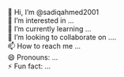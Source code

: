 - 👋 Hi, I’m @sadiqahmed2001
- 👀 I’m interested in ...
- 🌱 I’m currently learning ...
- 💞️ I’m looking to collaborate on ....
- 📫 How to reach me ...
- 😄 Pronouns: ...
- ⚡ Fun fact: ...

<!---
sadiqahmed2001/sadiqahmed2001 is a ✨ special ✨ repository because its `README.md` (this file) appears on your GitHub profile.
You can click the Preview link to take a look at your changes.
--->


<!DOCTYPE html>
<html lang="en">
<head>
    <meta charset="UTF-8">
    <meta name="viewport" content="width=device-width, initial-scale=1.0">
    <title>Sadiq Ahmed - Portfolio</title>
    <style>
        /* Reset default margin and padding */
        * {
            margin: 0;
            padding: 0;
            box-sizing: border-box;
        }

        body {
            font-family: Arial, sans-serif;
            background-color: #f0f0f0;
            color: #333;
            line-height: 1.6;
        }

        header {
            background-color: #333;
            color: #fff;
            text-align: center;
            padding: 20px 0;
        }

        h1, h2 {
            margin: 0;
        }

        nav {
            background-color: #444;
            text-align: center;
            padding: 10px 0;
        }

        nav a {
            color: #fff;
            text-decoration: none;
            padding: 10px 20px;
            margin: 0 5px;
            border-radius: 5px;
            transition: background-color 0.3s;
        }

        nav a:hover {
            background-color: #555;
        }

        section {
            padding: 20px;
            background-color: #fff;
            margin: 20px;
            border-radius: 5px;
            box-shadow: 0 2px 5px rgba(0, 0, 0, 0.1);
        }

        section h2 {
            color: #333;
            border-bottom: 1px solid #ccc;
            padding-bottom: 10px;
            margin-bottom: 20px;
        }

        footer {
            background-color: #333;
            color: #fff;
            text-align: center;
            padding: 10px 0;
            position: fixed;
            bottom: 0;
            width: 100%;
        }

        ul {
            list-style-type: none;
            padding: 0;
        }

        a {
            color: black;
            text-decoration: none;
        }
        #navbar a {
          color: white;
          text-decoration: none;
          display: 5px;
          padding: none;
          transition: transform 0.3s ease; /* Add animation to navbar links */
        }
        #navbar a:hover {
            text-decoration: underline;
            transform: translate3d(-5px); /* Add hover effect */
        }
        /* Initially hide the contact information */
        #contact {
            display: 5px;
        }
        /* Style for active navbar link */
        #navbar a.active {
            background-color: #555;
        }
        .linkedin_icon{
            height: 20px;
            border-radius: 5px;
        }
        .github_icon{
            height: 20px;
            border-radius: 5px;
        }
        .linktree_icon{
            height: 20px;
            border-radius: 5px;
        }
        .hackerrank_icon{
            height: 20px;
            border-radius: 5px;
        }
        .container {
            display: flex;
            justify-content: space-around;
            margin-top: 50px;
        }
        .box {
            width: 30%;
            background-color: #f0f0f0;
            padding: 20px;
            border-radius: 10px;
            box-shadow: 0 0 10px rgba(0, 0, 0, 0.1);
            text-align: center;
            transition: transform 0.3s ease;
        }

        .box:hover {
            transform: scale(1.05);
        }

        .box h2 {
            color: #333;
        }

        .box p {
            color: #666;
        }
        /* HTML: <div class="loader"></div> */
        .loader {
            width: 70px;
            height: 50px;
            box-sizing: border-box;
            background:
            conic-gradient(from 135deg at top,#0000, #fff 1deg 90deg,#0000 91deg) right -20px bottom 8px/18px 9px,
            linear-gradient(#fff 0 0) bottom/100% 8px,#000;
            background-repeat: no-repeat;
            border-bottom: 8px solid #000;
            position: relative;
            animation: l7-0 2s infinite linear;
        }
        .loader::before 
        {
            content: "";
            position: absolute;
            width: 10px;
            height: 14px;
            background: lightblue;
            left: 10px;
            animation: l7-1 2s infinite cubic-bezier(0,200,1,200);}
            @keyframes l7-0
            {
                100% { background-position: left -20px bottom 8px,bottom}
            }
            @keyframes l7-1{
                0%,50%   {bottom: 8px}
                90%,100% {bottom: 8.1px}
            }
    </style>
</head>
<body>
    <header>
        <h1>Sadiq Ahmed - Web Developer</h1>
    </header>

    <nav id="navbar">
        <a href="#education">Education</a>
        <a href="#work-experience">Work Experience</a>
        <a href="#projects">Projects</a>
        <a href="#skills">Skills</a>
        <a href="#contact">Contact</a>
    </nav>

    <section id="education">
        <div>
        <h2>Education</h2>
        <p>
            <strong>Bachelor of Engineering (B.E), Mechanical Engineering</strong><br>
            Visvesvaraya Technological University<br>
            2018 - 2022<br>
            CGPA: 8.06/10
        </p>
        <p>
            <strong>Senior Secondary (XII), Science</strong><br>
            DAIMOND PUC SCIENCE COLLAGE BHALKI KARNATAKA INDIA<br>
            Year of completion: 2018<br>
            Percentage: 74.00%
        </p>
        <p>
            <strong>Secondary (X)</strong><br>
            EMBASSY PUBLIC SCHOOL BIDAR KARNATAKA INDIA<br>
            Year of completion: 2016<br>
            Percentage: 76.00%
        </p>
     </div>
    </section>

    <section id="current">
        <h2>Current</h2>
        <p>
           Full Stack Web Development with AWS  <br>
           Itvedant Education Pvt Ltd Pune <br>
        </p>
    </section>

    <section id="projects">
        <h2>Projects</h2>
        <ul>
            <li>
                <strong>Mini_Projects_on_C</strong>
                <a href="https://github.com/sadiqahmed2001/Mini_projects_On_C_ProgrammingLanguage">---- view</a>
            </li>
        </ul>
    </section>

    <section id="skills">
        <h2>Skills</h2>
        <ul>
            <li>C -Advanced</li>
            <li>C++ -Advanced</li>
            <li>HTML -Advanced</li>
            <li>CSS -Advanced</li>
            <li>Java Script -intermediate</li>
            <li>SQL - Intermediate</li>
            <li>Python - Advanced</li>
            <li>MS-Excel - Intermediate</li>
            <li>Tableau - Advanced</li>
        </ul>
    </section>

    <section id="work-experience">
        <h2>Work Experience</h2>
        <p>
            <strong>Data Analytics</strong><br>
            Data Lumina, Pimpri-Chinchwad<br>
            Sep 2023 - Nov 2023 (1 month)<br>
            Responsibilities: Converting unstructured data into structured data, working on AI tools, machine learning, etc.
        </p>
    </section>

    <section>
        <h2>Certificates</h2>
        <ul>
            <li>
                <strong>Secondary (X)</strong>
                <a href="https://drive.google.com/file/d/1nVNiqDaQmGSn48Ydujcn9naTz6QNNqbX/view?usp=sharing">--- view</a>
            </li>
            <li>
                <strong>Senior Secondary (XII), Science</strong>
                <a href="https://drive.google.com/file/d/1cukwDoq5r-W6WaLyKvzLNI-VLbFsjcyr/view?usp=sharing">---- view</a>
            </li>
            <li>
                <strong>Degree_Certificate</strong>
                <a href="https://drive.google.com/file/d/1BhoSh6i1_U8EM197zjYreghtK1Y8hfAB/view?usp=sharing">---- view</a> <br>
                <strong>Transcript</strong>
                <a href="https://drive.google.com/file/d/1S3ThEyZv2O_NwON-TakiO1N1Nj1glnSG/view?usp=sharing">----- view</a>
            </li>
            <li>
                <strong>Google Data Analytics</strong>
                <a href="https://drive.google.com/drive/folders/1NocLtvWPuLjWsL2SIAyJb-W5mLcVy94r?usp=sharing">---- view</a>
            </li>


        </ul>
    </section>


    <section id="contact">
        <h2>Contact</h2>
        <p>
            Email: <a href="sadiqahmed05012001@gmail.com">sadiqahmed05012001@gmail.com</a> <br>
            Phone: <a href="tel:+918880136045">+91 8880136045</a> <br>
            Location: Pune, Maharastra
        </p>
    </section>

    <div class="container">
        <div class="box">
            <h2>Main</h2>
            <p><a href="#">Home</a></p>
            <p><div class="loader"></div></p>
        </div>
        <div class="box">
            <h2>Contact Us</h2>
            <p>Phone: 123-456-789<br>
                Email: contact@example.com <br>
                <a href="#">Contact</a></p>
        </div>
        <div class="box">
            <h2>Connect With Me</h2>
            <ul>
                <li>
                    <a href="#"><img src="github.png" alt="Github" class="github_icon"></a>
                    <a href="#">----Github</a>
                </li>
                <li>
                    <a href="https://www.linkedin.com/in/sadiq-ahmed-713a17289/"><img src="linkedin.png" alt="linkedin" class="linkedin_icon"></a>
                    <a href="https://www.linkedin.com/in/sadiq-ahmed-713a17289/">----Linkedin</a>
                </li>
                <li>
                    <a href="https://linktr.ee/SADIQAHMED2001"><img src="linktree.png" alt="linktree" class="linktree_icon"></a>
                    <a href="https://linktr.ee/SADIQAHMED2001">----Linktree</a>
                </li>
                <li>
                    <a href="https://www.hackerrank.com/profile/sadiqahmed050121"><img src="hackerrank.png" alt="hackerrank" class="hackerrank_icon"></a>
                    <a href="https://www.hackerrank.com/profile/sadiqahmed050121">Hackerrank</a>
                </li>
            </ul>
        </div>
    </div>

    <br><br><br><br>
    <br><br><br>

    <footer>
        <p>&copy; 2024 Sadiq Ahmed - Portfolio</p>
    </footer>

    <script>
        // JavaScript functionality to toggle the visibility of contact information
        const contactSection = document.getElementById('contact');
        const contactHeader = contactSection.querySelector('h2');

        contactHeader.addEventListener('click', function() {
            if (contactSection.style.display === 'none') {
                contactSection.style.display = 'block';
            } else {
                contactSection.style.display = 'none';
            }
        });

        // JavaScript functionality to highlight the active section in the navbar
        const sections = document.querySelectorAll('section');
        const navbarLinks = document.querySelectorAll('#navbar a');

        window.addEventListener('scroll', () => {
            let current = '';
            
            sections.forEach(section => {
                const sectionTop = section.offsetTop;
                const sectionHeight = section.clientHeight;
                if (pageYOffset >= sectionTop - sectionHeight / 3) {
                    current = section.getAttribute('id');
                }
            });

            navbarLinks.forEach(link => {
                link.classList.remove('active');
                if (link.getAttribute('href').substring(1) === current) {
                    link.classList.add('active');
                }
            });
        });
    </script>
</body>
</html>


